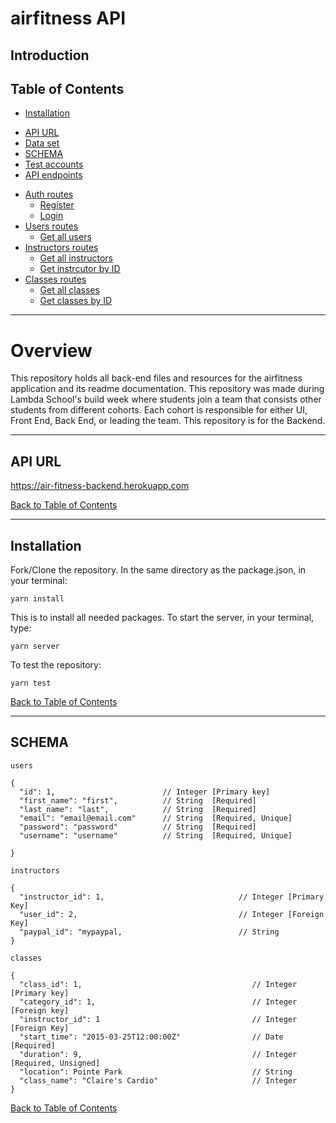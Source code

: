# airfitness API

## Introduction

## Table of Contents

- [Installation](#Installation)

* [API URL](#api-url)
* [Data set](#DATA-SET)
* [SCHEMA](#SCHEMA)
* [Test accounts](#Test-Accounts)
* [API endpoints](#API-ENDPOINTS)

- [Auth routes](#AUTH-ROUTES)
  - [Register](#REGISTER)
  - [Login](#Login)
- [Users routes](#user-routes)
  - [Get all users](#Get-all-users)
- [Instructors routes](#user-routes)
  - [Get all instructors](#Get-all-instructors)
  - [Get instrcutor by ID](#Get-instructor-by-id)
- [Classes routes](#classes-routes)
  - [Get all classes](#get-all-classes)
  - [Get classes by ID](#get-classes-by-id)

---

# Overview

This repository holds all back-end files and resources for the airfitness application and its readme documentation. This repository was made during Lambda School's build week where students join a team that consists other students from different cohorts. Each cohort is responsible for either UI, Front End, Back End, or leading the team. This repository is for the Backend.

---

## API URL

https://air-fitness-backend.herokuapp.com

[Back to Table of Contents](#table-of-contents)

---

## Installation

Fork/Clone the repository. In the same directory as the package.json, in your terminal:

```
yarn install
```

This is to install all needed packages. To start the server, in your terminal, type:

```
yarn server
```

To test the repository:

```
yarn test
```

[Back to Table of Contents](#table-of-contents)

---

## SCHEMA

`users`

```
{
  "id": 1,                        // Integer [Primary key]
  "first_name": "first",          // String  [Required]
  "last_name": "last",            // String  [Required]
  "email": "email@email.com"      // String  [Required, Unique]
  "password": "password"          // String  [Required]
  "username": "username"          // String  [Required, Unique]

}
```

`instructors`

```
{
  "instructor_id": 1,                              // Integer [Primary Key]
  "user_id": 2,                                    // Integer [Foreign Key]
  "paypal_id": "mypaypal,                          // String
}
```

`classes`

```
{
  "class_id": 1,                                      // Integer [Primary key]
  "category_id": 1,                                   // Integer [Foreign key]
  "instructor_id": 1                                  // Integer [Foreign Key]
  "start_time": "2015-03-25T12:00:00Z"                // Date    [Required]
  "duration": 9,                                      // Integer [Required, Unsigned]
  "location": Pointe Park                             // String
  "class_name": "Claire's Cardio"                     // Integer
}
```

[Back to Table of Contents](#table-of-contents)
